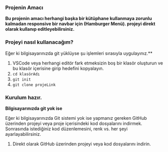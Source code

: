 ### Projenin Amacı

**Bu projenin amacı herhangi başka bir kütüphane kullanmaya zorunlu kalmadan responsive bir navbar için (Hamburger Menü). projeyi direkt olarak kullanıp editleyebilirsiniz.**

### Projeyi nasıl kullanacağım?

Eğer ki bilgisayarınızda git yüklüyse şu işlemleri sırasıyla uygulayınız.**
1) VSCode veya herhangi editör fark etmeksizin boş bir klasör oluşturun ve bu klasör içerisine girip hedefini kopyalayın.
2) `cd klasörAdı`
3) `git init`
4) `git clone projeLink`

### Kurulum hazır.

**Bilgisayarınızda git yok ise**

Eğer ki bilgisayarınızda Git sistemi yok ise yapmanız gereken GitHub üzerinden projeyi veya proje içerisindeki kod dosyalarını indirmek. Sonrasında istediğiniz kod düzenlemesini, renk vs. her şeyi ayarlayabilirsiniz.

1) Direkt olarak GitHub üzerinden projeyi veya kod dosyalarını indirin.

